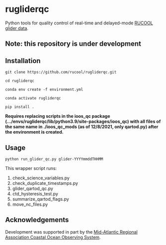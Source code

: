 # rugliderqc
Python tools for quality control of real-time and delayed-mode [RUCOOL glider data](https://rucool.marine.rutgers.edu/data/underwater-gliders/).

## Note: this repository is under development

## Installation

`git clone https://github.com/rucool/rugliderqc.git`

`cd rugliderqc`

`conda env create -f environment.yml`

`conda activate rugliderqc`

`pip install .`

**Requires replacing scripts in the ioos_qc package (.../envs/rugliderqc/lib/python3.9/site-packages/ioos_qc) with all files of the same name in ./ioos_qc_mods (as of 12/8/2021, only qartod.py) after the environment is created.**

## Usage

`python run_glider_qc.py glider-YYYYmmddTHHMM`

This wrapper script runs:

1. check_science_variables.py
2. check_duplicate_timestamps.py
3. glider_qartod_qc.py
4. ctd_hysteresis_test.py
5. summarize_qartod_flags.py
6. move_nc_files.py

## Acknowledgements

Development was supported in part by the [Mid-Atlantic Regional Association Coastal Ocean Observing System](https://maracoos.org/).
